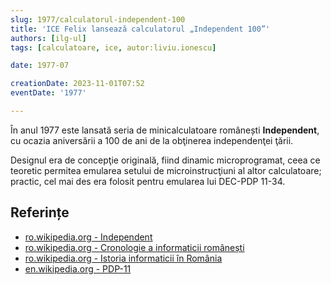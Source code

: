 ```yaml
---
slug: 1977/calculatorul-independent-100
title: 'ICE Felix lansează calculatorul „Independent 100”'
authors: [ilg-ul]
tags: [calculatoare, ice, autor:liviu.ionescu]

date: 1977-07

creationDate: 2023-11-01T07:52
eventDate: '1977'

---
```


În anul 1977 este lansată seria de minicalculatoare românești **Independent**,
cu ocazia aniversării a 100 de ani de la obţinerea independenţei ţării.

<!-- truncate -->

Designul era de concepţie originală, fiind dinamic microprogramat,
ceea ce teoretic permitea emularea setului de microinstrucţiuni
al altor calculatoare; practic, cel mai des era folosit pentru
emularea lui DEC-PDP 11-34.

## Referințe

- [ro.wikipedia.org - Independent](https://ro.wikipedia.org/wiki/Independent)
- [ro.wikipedia.org - Cronologie a informaticii românești](https://ro.wikipedia.org/wiki/Cronologie_a_informaticii_românești)
- [ro.wikipedia.org - Istoria informaticii în România](https://ro.wikipedia.org/wiki/Istoria_informaticii_în_România)
- [en.wikipedia.org - PDP-11](https://en.wikipedia.org/wiki/PDP-11#Unlicensed_clones)
